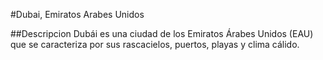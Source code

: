 #Dubai, Emiratos Arabes Unidos

##Descripcion
Dubái es una ciudad de los Emiratos Árabes Unidos (EAU) que se caracteriza por sus rascacielos, puertos, playas y clima cálido. 
